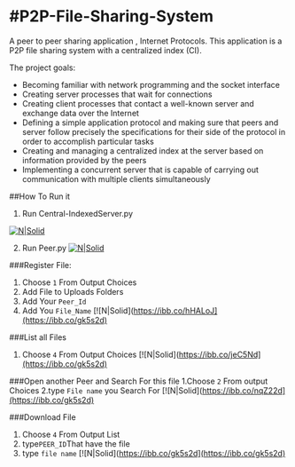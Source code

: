 #P2P-File-Sharing-System
===
A peer to peer sharing application , Internet Protocols.
This application is a P2P file sharing system with a centralized index (CI).

The project goals:  
* Becoming familiar with network programming and the socket interface
* Creating server processes that wait for connections
* Creating client processes that contact a well-known server and exchange data over the Internet
* Defining a simple application protocol and making sure that peers and server follow precisely the
specifications for their side of the protocol in order to accomplish particular tasks
* Creating and managing a centralized index at the server based on information provided by the peers
* Implementing a concurrent server that is capable of carrying out communication with multiple clients
simultaneously

##How To Run it
1. Run Central-IndexedServer.py

[![N|Solid](https://scontent-cai1-1.xx.fbcdn.net/v/t1.15752-9/34189460_2117897565157009_8182704136798601216_n.png?_nc_cat=0&oh=86d0e8c009d6d74e038490558a342f7d&oe=5BB90742)]()

2. Run Peer.py
[![N|Solid](https://ibb.co/cKwMvy)](https://ibb.co/gk5s2d)

###Register File:
1. Choose `1` From Output Choices
2. Add File to Uploads Folders
3. Add Your `Peer_Id`
4. Add You `File_Name`
[![N|Solid](https://ibb.co/hHALoJ](https://ibb.co/gk5s2d)

###List all Files
1. Choose `4` From Output Choices
[![N|Solid](https://ibb.co/jeC5Nd](https://ibb.co/gk5s2d)

###Open another Peer and Search For this file
1.Choose `2` From output Choices
2.type `File name` you Search For
[![N|Solid](https://ibb.co/nqZ22d](https://ibb.co/gk5s2d)

###Download File
1. Choose `4` From Output List
2. type`PEER_ID`That have the file
3. type `file name`
[![N|Solid](https://ibb.co/gk5s2d](https://ibb.co/gk5s2d)
